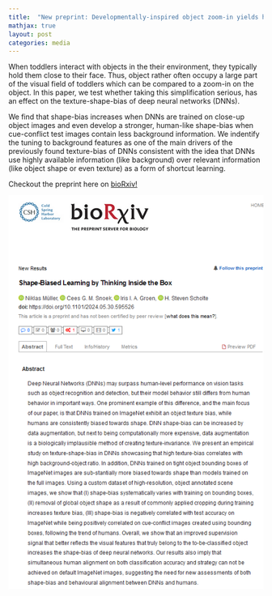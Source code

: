 ```yaml
---
title:  "New preprint: Developmentally-inspired object zoom-in yields human like shape-bias in DNNs!"
mathjax: true
layout: post
categories: media
---
```


When toddlers interact with objects in the their environment, they typically hold them close to their face. Thus, object rather often occupy a large part of the visual field of toddlers which can be compared to a zoom-in on the object.
In this paper, we test whether taking this simplification serious, has an effect on the texture-shape-bias of deep neural networks (DNNs).

We find that shape-bias increases when DNNs are trained on close-up object images and even develop a stronger, human-like shape-bias when cue-conflict test images contain less background information.
We indentify the tuning to background features as one of the main drivers of the previously found texture-bias of DNNs consistent with the idea that DNNs use highly available information (like background) over relevant information (like object shape or even texture) as a form of shortcut learning.

Checkout the preprint here on [bioRxiv!](https://www.biorxiv.org/content/10.1101/2024.05.30.595526v1)

![](./assets/imgs/texture_bias_preprint_screenshot.png)
